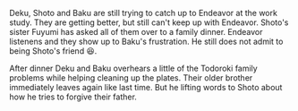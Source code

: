 Deku, Shoto and Baku are still trying to catch up to Endeavor at the work study. They are getting better, but still can't keep up with Endeavor. Shoto's sister Fuyumi has asked all of them over to a family dinner. Endeavor listenens and they show up to Baku's frustration. He still does not admit to being Shoto's friend 😆.

After dinner Deku and Baku overhears a little of the Todoroki family problems while helping cleaning up the plates. Their older brother immediately leaves again like last time. But he lifting words to Shoto about how he tries to forgive their father.